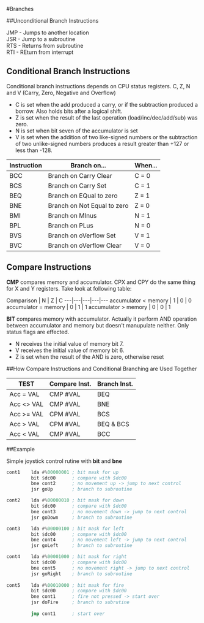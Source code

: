 #Branches

##Unconditional Branch Instructions

JMP - Jumps to another location  
JSR - Jump to a subroutine  
RTS - Returns from subroutine  
RTI - REturn from interrupt

## Conditional Branch Instructions

Conditional branch instructions depends on CPU status registers. C, Z, N and V (Carry, Zero, Negative and Overflow)
+ C is set when the add produced a carry, or if the subtraction produced a borrow. Also holds bits after a logical shift.
+ Z is set when the result of the last operation (load/inc/dec/add/sub) was zero.
+ N is set when bit seven of the accumulator is set
+ V is set when the addition of two like-signed numbers or the subtraction of two unlike-signed numbers produces a result greater than +127 or less than -128.

Instruction | Branch on... | When... 
---|---|---
BCC  | Branch on Carry Clear|       C = 0  
BCS  | Branch on Carry Set|         C = 1  
BEQ  | Branch on EQual to zero|     Z = 1  
BNE  | Branch on Not Equal to zero| Z = 0  
BMI  | Branch on MInus|             N = 1  
BPL  | Branch on PLus|              N = 0  
BVS  | Branch on oVerflow Set|      V = 1  
BVC  | Branch on oVerflow Clear|    V = 0  
   
## Compare Instructions


**CMP** compares memory and accumulator. CPX and CPY do the same thing for X and Y registers. Take look at following table:

Comparison | N | Z | C
---|---|---|---|---
accumulator < memory | 1 | 0 | 0
accumulator = memory | 0 | 1 | 1
accumulator > memory | 0 | 0 | 1 

   
**BIT** compares memory with accumulator. Actually it perform AND operation between accumulator and memory but doesn't manupulate neither. Only status flags are effected.

+ N receives the initial value of memory bit 7.
+ V receives the initial value of memory bit 6.
+ Z is set when the result of the AND is zero, otherwise reset

##How Compare Instructions and Conditional Branching are Used Together

TEST | Compare Inst. | Branch Inst.
---|---|---
Acc = VAL | CMP #VAL | BEQ
Acc <> VAL | CMP #VAL | BNE
Acc >= VAL | CPM #VAL | BCS
Acc > VAL | CPM #VAL	| BEQ & BCS
Acc < VAL | CMP #VAL | BCC


##Example

Simple joystick control rutine with **bit** and **bne**

```asm
cont1    lda #%00000001 ; bit mask for up
         bit $dc00      ; compare with $dc00
         bne cont2      ; no movement up -> jump to next control
         jsr goUp       ; branch to subroutine

cont2    lda #%00000010 ; bit mask for down
         bit $dc00      ; compare with $dc00
         bne cont3      ; no movement down -> jump to next control
         jsr goDown     ; branch to subroutine

cont3    lda #%00000100 ; bit mask for left
         bit $dc00      ; compare with $dc00
         bne cont4      ; no movement left -> jump to next control
         jsr goLeft     ; branch to subroutine

cont4    lda #%00001000 ; bit mask for right
         bit $dc00      ; compare with $dc00
         bne cont5      ; no movement right -> jump to next control
         jsr goRight    ; branch to subroutine
         
cont5    lda #%00010000 ; bit mask for fire
         bit $dc00      ; compare with $dc00
         bne cont1      ; fire not pressed -> start over
         jsr doFire     ; branch to subrutine
         
         jmp cont1      ; start over
```

